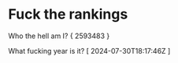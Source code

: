 # Fuck the rankings

Who the hell am I?
{ 2593483 }

What fucking year is it?
[ 2024-07-30T18:17:46Z ]
